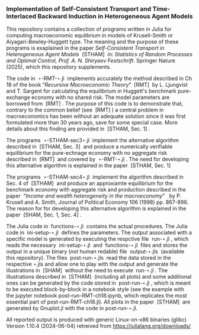 ### Implementation of Self-Consistent Transport and Time-Interlaced Backward Induction in Heterogeneous Agent Models


This repository contains a collection of programs written in Julia for computing macroeconomic equlibrium in models of Krusell-Smith or Aiyagari-Bewley-Huggett type. The meaning and the purpose of these programs is exaplained in the paper <i> Self-Consistent Transport in Heterogeneous Agent Models</i> &nbsp;[STHAM]&nbsp; in: <i>Statistics of Random Processes and Optimal Control, Prof. A. N. Shiryaev Festschrift</i>. Springer Nature (2025), which this repository supplements.

The code in &nbsp;&#8902;-RMT-&#8902;.jl&nbsp; implements accurately the method described in Ch 18 of the book &ldquo;<i>Recursive Macroeconomic Theory</i>&rdquo;  &nbsp;[RMT]&nbsp; by L. Ljungvist and T. Sargent for calculating the equilibrium in Huggett's benchmark pure-exchange economy with no shared risk. The model parameters are borrowed from &nbsp;[RMT]&nbsp;. The purpose of this code is to demonstrate that, contrary to the common belief (see &nbsp;[RMT]&nbsp;) a central problem in macroeconomics has been without an adequate solution since it was first formulated more than 30 years ago, save for some special case. More details about this finding are provided in &nbsp;[STHAM, Sec. 1]&nbsp;.

The programs &nbsp;&#8902;-STHAM-sec3&#8902;.jl&nbsp; implement the alternative algorithm described in &nbsp;[STHAM, Sec. 3]&nbsp; and produce a numerically verifiable equilibrium for the pure-echnage economy with no aggregate risk described in &nbsp;[RMT]&nbsp; and covered by &nbsp;&#8902;-RMT-&#8902;.jl&nbsp;. The need for developing this alternative algorithm is explained in the paper &nbsp;[STHAM, Sec. 1]&nbsp;

The programs &nbsp;&#8902;-STHAM-sec4&#8902;.jl&nbsp; implement the algorithm described in Sec. 4 of &nbsp;[STHAM]&nbsp; and produce an approxiamte equilibrium for the benchmark economy with aggregate risk and production described in the paper &nbsp;&ldquo;<i>Income and wealth heterogeneity in the macroeconomy</i>&rdquo; &nbsp; by P. Krusell and A. Smith, Journal of Political Economy 106 (1998) pp. 867-896. The reason for for developing this alternative algorithm is explained in the paper &nbsp;[SHAM, Sec. 1, Sec. 4]&nbsp;.

The Julia code in &nbsp;functions-&#8902;.jl&nbsp; contains the actual procedures. The Julia code in &nbsp;ini-setup-&#8902;.jl&nbsp; defines the parameters. The output associated with a specific model is generated by executing the respctive file &nbsp;run-&#8902;.jl&nbsp;, which reads the necessary &nbsp;ini-setup-&#8902;.jl&nbsp; and &nbsp;functions-&#8902;.jl&nbsp; files and stores the output in a unique binary (not human redable) file &nbsp;output-&#8902;.jls&nbsp; (available this repository). The files &nbsp;post-run-&#8902;.jls&nbsp; read the data stored in the respective &#8902;.jls and allow one to play with the output and generate the illustrations in &nbsp;[SHAM]&nbsp; without the need to execute &nbsp;run-&#8902;.jl&nbsp;. The illustrations described in &nbsp;[STHAM]&nbsp; (including all plots) and some additional ones can be generated by the code stored in &nbsp;post-run-&#8902;.jl&nbsp;, which is meant to be executed block-by-block in a notebook style (see the example with the jupyter notebook post-run-RMT-ch18.ipynb, which replicates the most essential part of post-run-RMT-ch18.jl). All plots in the paper &nbsp;[STHAM]&nbsp; are generated by Gnuplot.jl with the code in post-run-&#8902;.jl.

All reported output is produced with generic Linux-on-x86 binaries (glibc) Version 1.10.4 (2024-06-04) retreived from https://julialang.org/downloads/

